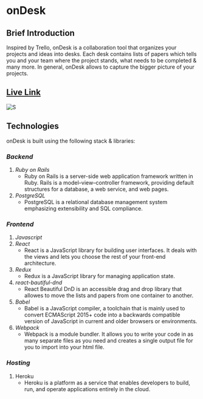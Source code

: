 # onDesk

## Brief Introduction

Inspired by Trello, onDesk is a collaboration tool that organizes your projects and ideas into desks. Each desk contains lists of papers which tells you and your team where the project stands, what needs to be completed & many more. In general, onDesk allows to capture the bigger picture of your projects.

## [Live Link](https://ondesk.herokuapp.com/#/)

![S](https://github.com/alexeysergeev-cm/onDesk/blob/main/app/assets/images/gif.gif)

## Technologies

onDesk is built using the following stack & libraries:

### *Backend*
1. _Ruby on Rails_
   * Ruby on Rails is a server-side web application framework written in Ruby. Rails is a model–view–controller framework, providing default structures for a database, a web service, and web pages.
3. _PostgreSQL_
   * PostgreSQL is a relational database management system emphasizing extensibility and SQL compliance. 

### *Frontend*

1. _Javascript_
2. _React_
   *  React is a JavaScript library for building user interfaces. It deals with the views and lets you choose the rest of your front-end architecture.
3. _Redux_
   * Redux is a JavaScript library for managing application state. 
4. _react-bautiful-dnd_
   * React Beautiful DnD is an accessible drag and drop library that allowes to move the lists and papers from one container to another. 
5. _Babel_
   * Babel is a JavaScript compiler, a toolchain that is mainly used to convert ECMAScript 2015+ code into a backwards compatible version of JavaScript in       current and older browsers or environments. 
6. _Webpack_
   * Webpack is a module bundler. It allows you to write your code in as many separate files as you need and creates a single output file for you to import into         your html file.

### *Hosting*
1. Heroku
   * Heroku is a platform as a service that enables developers to build, run, and operate applications entirely in the cloud.
